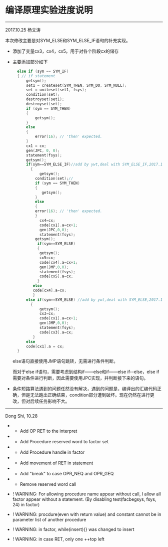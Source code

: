 # 编译原理实验进度说明



---

2017.10.25  杨文涛

本次修改主要是对SYM_ELSE和SYM_ELSE_IF语句的补充实现。

* 添加了变量cx3，cx4，cx5。用于对各个阶段cx的储存

* 主要添加部分如下

  ```c
  	else if (sym == SYM_IF)
  	{ // if statement
  		getsym();
  		set1 = createset(SYM_THEN, SYM_DO, SYM_NULL);
  		set = uniteset(set1, fsys);
  		condition(set);
  		destroyset(set1);
  		destroyset(set);
  		if (sym == SYM_THEN)
  		{
  			getsym();
  		}
  		else
  		{
  			error(16); // 'then' expected.
  		}
  		cx1 = cx;
  		gen(JPC, 0, 0);
  		statement(fsys);
  		getsym();
  		if(sym==SYM_ELSE_IF)//add by ywt,deal with SYM_ELSE_IF,2017.10.20
          {
              getsym();
  			condition(set);//
  		    if (sym == SYM_THEN)
  		    {
  			   getsym();
  		    }
  		    else
  		    {
  			error(16); // 'then' expected.
  		    }
              cx4=cx;
              code[cx1].a=cx+1;
              gen(JPC,0,0);
              statement(fsys);
  			getsym();   
  			 if(sym==SYM_ELSE) 
             {
              getsym();
              cx5=cx;
              code[cx4].a=cx+1;
              gen(JMP,0,0);
              statement(fsys);
              code[cx5].a=cx;                                                  
             }     
  		   else
  		   code[cx4].a=cx;                                       
           }
  		else if(sym==SYM_ELSE) //add by ywt,deal with SYM_ELSE,2017.10.20
          {
              getsym();
              cx3=cx;
              code[cx1].a=cx+1;
              gen(JMP,0,0);
              statement(fsys);
              code[cx3].a=cx;                                                  
           }
  		else
  		code[cx1].a = cx;
  	}
  ```

  else语句直接使用JMP语句跳转，无需进行条件判断。

  而对于else if语句，需要考虑到结构if——else和if——else if--else，else if需要对条件进行判断，因此需要使用JPC实现，并判断接下来的语句。

* 条件短路算法遇到的问题任然没有解决，遇到的问题是，编译出的汇编代码正确，但是无法跑出正确结果，condition部分遭到破坏。现在仍然在进行更改，但对后续任务影响不大。

---

Dong Shi, 10.28

* + Add OP RET to the interpret
* + Add Procedure reserved word to factor set
* + Add Procedure handle in factor
* + Add movement of RET in statement
* + Add "break" to case OPR\_NEQ and OPR\_GEQ
* - Remove reserved word call

* ! WARNING: For allowing procedure name appear without call, I allow all factor appear without a statement. (By disabling test(facbegsys, fsys, 24) in factor)

* ! WARNING: procdure(even with return value) and constant cannot be in parameter list of another procedure

* ! WARNING: in factor, while(insert){} was changed to insert

* ! WARNING: in case RET, only one ++top left